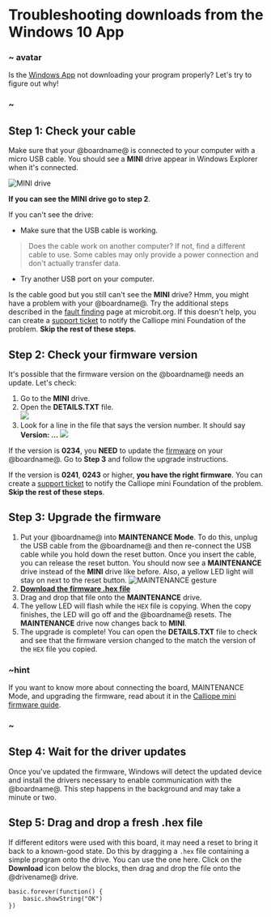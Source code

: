# Troubleshooting downloads from the Windows 10 App

### ~ avatar

Is the [Windows App](https://www.microsoft.com/store/apps/9pjc7sv48lcx) not downloading your program properly? Let's try to figure out why!

### ~

## Step 1: Check your cable

Make sure that your @boardname@ is connected to your computer with a micro USB cable. You should see a **MINI** drive appear in Windows Explorer when it's connected. 

![MINI drive](/static/mb/device/windows-microbit-drive.png)

**If you can see the MINI drive go to step 2**.

If you can't see the drive:
* Make sure that the USB cable is working.
>Does the cable work on another computer? If not, find a different cable to use. Some cables may only provide a power connection and don't actually transfer data.
* Try another USB port on your computer.

Is the cable good but you still can't see the **MINI** drive? Hmm, you might have a problem with your @boardname@. Try the additional steps described in the [fault finding](https://support.microbit.org/support/solutions/articles/19000024000-fault-finding-with-a-micro-bit) page at microbit.org. If this doesn't help, you can create a [support ticket](https://support.microbit.org/support/tickets/new) to notify the Calliope mini Foundation of the problem. **Skip the rest of these steps**.

## Step 2: Check your firmware version

It's possible that the firmware version on the @boardname@ needs an update. Let's check:

1. Go to the **MINI** drive.
2. Open the **DETAILS.TXT** file.<br/>
![](/static/mb/device/mb-drive-contents.jpg)<br/>
3. Look for a line in the file that says the version number. It should say **Version: \.\.\.**
![](/static/mb/device/details-txt.jpg)<br/>

If the version is **0234**, you **NEED** to update the [firmware](/device/firmware) on your @boardname@. Go to **Step 3** and follow the upgrade instructions.

If the version is **0241**, **0243** or higher, **you have the right firmware**. You can create a [support ticket](https://support.microbit.org/support/tickets/new) to notify the Calliope mini Foundation of the problem. **Skip the rest of these steps**.

## Step 3: Upgrade the firmware

1. Put your @boardname@ into **MAINTENANCE Mode**. To do this, unplug the USB cable from the @boardname@ and then re-connect the USB cable while you hold down the reset button. Once you insert the cable, you can release the reset button. You should now see a **MAINTENANCE** drive instead of the **MINI** drive like before. Also, a yellow LED light will stay on next to the reset button.
![MAINTENANCE gesture](/static/mb/device/maintenance.gif)
2. **[Download the firmware .hex file](https://microbit.org/guide/firmware/#update-firmware)**
3. Drag and drop that file onto the **MAINTENANCE** drive.
4. The yellow LED will flash while the `HEX` file is copying. When the copy finishes, the LED will go off and the @boardname@ resets. The **MAINTENANCE** drive now changes back to **MINI**.
5. The upgrade is complete! You can open the **DETAILS.TXT** file to check and see that the firmware version changed to the match the version of the `HEX` file you copied.

### ~hint

If you want to know more about connecting the board, MAINTENANCE Mode, and upgrading the firmware, read about it in the [Calliope mini firmware guide](https://microbit.org/guide/firmware).

### ~

## Step 4: Wait for the driver updates

Once you've updated the firmware, Windows will detect the updated device and install the drivers necessary to enable communication with the @boardname@. This step happens in the background and may take a minute or two.

## Step 5: Drag and drop a fresh .hex file

If different editors were used with this board, it may need a reset to bring it back to a known-good state. Do this by dragging a ``.hex`` file containing a simple program onto the drive. You can use the one here. Click on the **Download** icon below the blocks, then drag and drop the file onto the @drivename@ drive.

```blocks
basic.forever(function() {
    basic.showString("OK")
})
```
